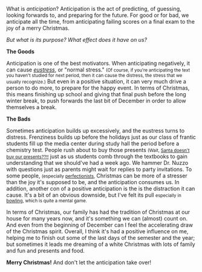 What is *anticipation*? Anticipation is the act of predicting, of guessing, looking forwards to, and preparing for the future. For good or for bad, we anticipate all the time, from anticipating failing scores on a final exam to the joy of a merry Christmas.

*But what is its purpose? What effect does it have on us?*

**The Goods**

Anticipation is one of the best motivators. When anticipating negatively, it can cause [*eustress*][1], or "normal stress." <small>(Of course, if you're anticipating the text you haven't studied for next period, then it can cause the distress, the stress that we usually recognize.)</small> But even in a positive situation, it can very much drive a person to do more, to prepare for the happy event. In terms of Christmas, this means finishing up school and giving that final push before the long winter break, to push forwards the last bit of December in order to allow themselves a break.

**The Bads**

Sometimes anticipation builds up excessively, and the eustress turns to distress. Frenziness builds up before the holidays just as our class of frantic students fill up the media center during study hall the period before a chemistry test. People rush about to buy those presents <small>(Wait, [Santa doesn't buy our presents??!!][2]</small> just as us students comb through the textbooks to gain understanding that we should've had a week ago. We hammer Dr. Nuzzo with questions just as parents might wait for replies to party invitations. To some people, <small>(especially [perfectionists][3],</small> Christmas can be more of a stresser than the joy it's supposed to be, and the anticipation consumes us. In addition, another con of a positive anticipation is the is the distraction it can cause. It's a bit of an obvious downside, but I've felt its pull <small>especially in [bowling][4], which is quite a mental game.</small>

In terms of Christmas, our family has had the tradition of Christmas at our house for many years now, and it's something we can (almost) count on. And even from the beginning of December can I feel the accelerating draw of the Christmas spirit. Overall, I think it's had a positive influence on me, helping me to finish out some of the last days of the semester and the year; but sometimes it leads me dreaming of a white Christmas with lots of family and fun and presents and food.

**Merry Christmas!** And don't let the anticipation take over!

[1]: https://en.wikipedia.org/wiki/Eustress
[2]: http://jezebel.com/here-are-the-most-painful-ways-to-learn-that-santa-does-1674973365
[3]: http://www.pretty52.com/articles/the-15-stages-of-a-christmas-perfectionist-1
[4]: http://www.usbcbowlingacademy.com/video/focus-and-concentration-in-the-bowling-mental-game-008604/